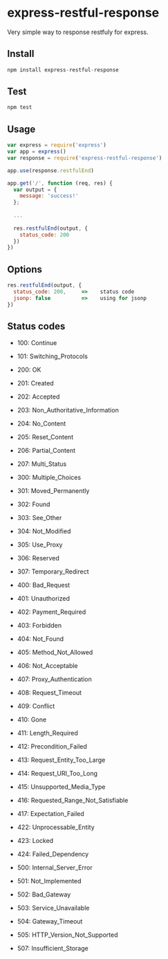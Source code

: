# express-restful-response
Very simple way to response restfuly for express.

## Install

```js
npm install express-restful-response
```

## Test

```js
npm test
```

## Usage

```js
var express = require('express')
var app = express()
var response = require('express-restful-response')

app.use(response.restfulEnd)

app.get('/', function (req, res) {
  var output = {
    message: 'success!'
  };
  
  ...
  
  res.restfulEnd(output, {
    status_code: 200
  })
})
```

## Options

```js
res.restfulEnd(output, {
  status_code: 200,     =>    status code
  jsonp: false          =>    using for jsonp
})
```

## Status codes

* 100: Continue
* 101: Switching_Protocols

* 200: OK
* 201: Created
* 202: Accepted
* 203: Non_Authoritative_Information
* 204: No_Content
* 205: Reset_Content
* 206: Partial_Content
* 207: Multi_Status

* 300: Multiple_Choices
* 301: Moved_Permanently
* 302: Found
* 303: See_Other
* 304: Not_Modified
* 305: Use_Proxy
* 306: Reserved
* 307: Temporary_Redirect

* 400: Bad_Request
* 401: Unauthorized
* 402: Payment_Required
* 403: Forbidden
* 404: Not_Found
* 405: Method_Not_Allowed
* 406: Not_Acceptable
* 407: Proxy_Authentication
* 408: Request_Timeout
* 409: Conflict
* 410: Gone
* 411: Length_Required
* 412: Precondition_Failed
* 413: Request_Entity_Too_Large
* 414: Request_URI_Too_Long
* 415: Unsupported_Media_Type
* 416: Requested_Range_Not_Satisfiable
* 417: Expectation_Failed
* 422: Unprocessable_Entity
* 423: Locked
* 424: Failed_Dependency

* 500: Internal_Server_Error
* 501: Not_Implemented
* 502: Bad_Gateway
* 503: Service_Unavailable
* 504: Gateway_Timeout
* 505: HTTP_Version_Not_Supported
* 507: Insufficient_Storage